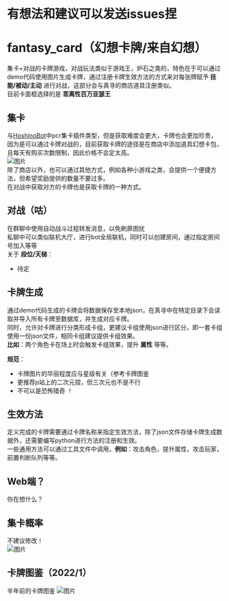 # 有想法和建议可以发送issues捏
# fantasy_card（幻想卡牌/来自幻想）
集卡+对战的卡牌游戏，对战玩法类似于游戏王，炉石之类的，特色在于可以通过demo代码使用图片生成卡牌，通过注册卡牌生效方法的方式来对每张牌赋予 __技能/被动/主动__ 进行对战，这部分会与真寻的商店道具注册类似。  
目前卡面框选择的是 __乖离性百万亚瑟王__

## 集卡

与[HoshinoBot](https://github.com/Ice-Cirno/HoshinoBot)中pcr集卡插件类型，但是获取难度会更大，卡牌也会更加珍贵，因为是可以通过卡牌对战的，目前获取卡牌的途径是在商店中添加道具幻想卡包，且每天有购买次数限制，因此价格不会定太高。   
![图片](https://user-images.githubusercontent.com/45528451/175210297-38225d38-91b7-4463-92f4-3060a55b2360.png)  
除了商店以外，也可以通过其他方式，例如各种小游戏之类，会提供一个便捷方法，但希望奖励提供的数量不要过多。  
在对战中获取对方的卡牌也是获取卡牌的一种方式。

## 对战（咕）

在群聊中使用自动战斗过程转发消息，以免刷屏困扰  
私聊中可以类似联机大厅，进行bot全局联机，同时可以创建房间，通过指定房间号加入等等  
关于 __段位/天梯__：  
  * 待定

## 卡牌生成

通过demo代码生成的卡牌会将数据保存至本地json，在真寻中在特定目录下会读取并导入所有卡牌至数据库，并生成对应卡牌。  
同时，允许对卡牌进行分类形成卡组，更建议卡组使用json进行区分，即一套卡组使用一份json文件，相同卡组建议提供卡组效果。  
__比如__：两个角色卡在场上时会触发卡组效果，提升 __属性__ 等等。

__规范__：
* 卡牌图片的华丽程度应与星级有关（参考卡牌图鉴
* 更推荐p站上的二次元捏，但三次元也不是不行
* 不可以是恐怖猎奇 ！

## 生效方法

定义完成的卡牌需要通过卡牌名称来指定生效方法，除了json文件存储卡牌生成数据外，还需要编写python进行方法的注册和生效。  
一些通用方法可以通过工具文件中调用，__例如__：攻击角色，提升属性，攻击玩家，前置判断队列等等。

## Web端？

你在想什么？

## 集卡概率
不建议修改！  
![图片](https://user-images.githubusercontent.com/45528451/175213997-e4a63558-b23b-4394-8802-d1f996533a1d.png)

## 卡牌图鉴（2022/1）

半年前的卡牌图鉴
![图片](https://user-images.githubusercontent.com/45528451/175214200-4bc031e1-7967-49a5-a0ec-06eecd60639c.png)
